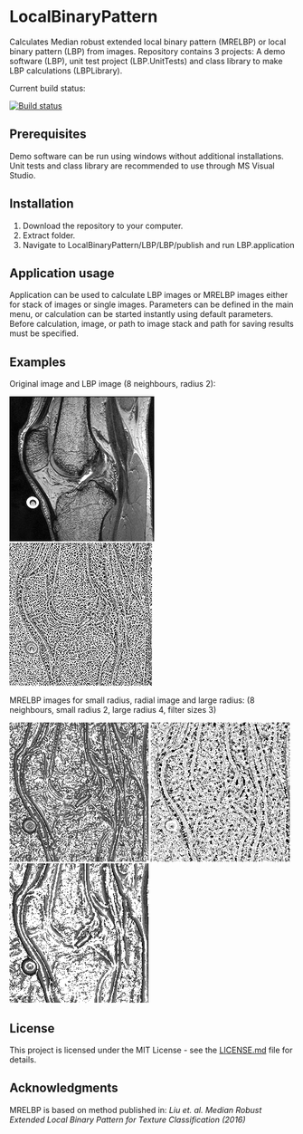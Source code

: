 # LocalBinaryPattern
Calculates Median robust extended local binary pattern (MRELBP) or local binary pattern (LBP) from images.
Repository contains 3 projects: A demo software (LBP), unit test project (LBP.UnitTests) and class library to make LBP calculations (LBPLibrary).

Current build status:  

[![Build status](https://ci.appveyor.com/api/projects/status/d0c6874wheduojbe?svg=true)](https://ci.appveyor.com/project/sarytky/localbinarypattern-g7kbi)

## Prerequisites
Demo software can be run using windows without additional installations.
Unit tests and class library are recommended to use through MS Visual Studio.

## Installation
1. Download the repository to your computer.
2. Extract folder.
3. Navigate to LocalBinaryPattern/LBP/LBP/publish and run LBP.application

## Application usage
Application can be used to calculate LBP images or MRELBP images either for stack of images or single images. Parameters can be defined in the main menu, or calculation can be started instantly using default parameters. Before calculation, image, or path to image stack and path for saving results must be specified.

## Examples
Original image and LBP image (8 neighbours, radius 2):

![Original image](https://github.com/MIPT-Oulu/LocalBinaryPattern/blob/master/pictures/MRI_original.png) ![LBP image](https://github.com/MIPT-Oulu/LocalBinaryPattern/blob/master/pictures/MRI_LBP.png)

MRELBP images for small radius, radial image and large radius: (8 neighbours, small radius 2, large radius 4, filter sizes 3)

![Small radius](https://github.com/MIPT-Oulu/LocalBinaryPattern/blob/master/pictures/MRI_small.png) ![Radial image](https://github.com/MIPT-Oulu/LocalBinaryPattern/blob/master/pictures/MRI_radial.png) ![Large radius](https://github.com/MIPT-Oulu/LocalBinaryPattern/blob/master/pictures/MRI_large.png)

## License

This project is licensed under the MIT License - see the [LICENSE.md](LICENSE.md) file for details.

## Acknowledgments

MRELBP is based on method published in: *Liu et. al. Median Robust Extended Local Binary Pattern for Texture Classification (2016)*
